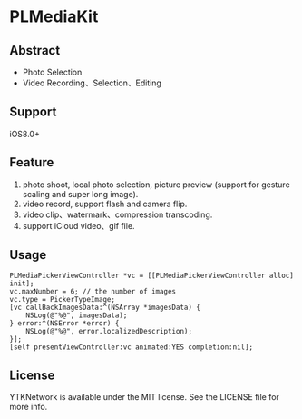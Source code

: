 # PLMediaKit

## Abstract
* Photo Selection
* Video Recording、Selection、Editing

## Support

iOS8.0+

## Feature

1. photo shoot, local photo selection, picture preview (support for gesture scaling and super long image).
3. video record, support flash and camera flip.
4. video clip、watermark、compression transcoding.
5. support iCloud video、gif file.

## Usage

```
PLMediaPickerViewController *vc = [[PLMediaPickerViewController alloc] init];
vc.maxNumber = 6; // the number of images
vc.type = PickerTypeImage;
[vc callBackImagesData:^(NSArray *imagesData) {
    NSLog(@"%@", imagesData);
} error:^(NSError *error) {
    NSLog(@"%@", error.localizedDescription);
}];
[self presentViewController:vc animated:YES completion:nil];
```

## License

YTKNetwork is available under the MIT license. See the LICENSE file for more info.

